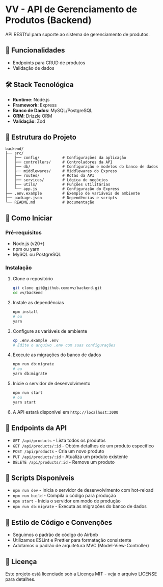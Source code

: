 # VV - API de Gerenciamento de Produtos (Backend)

API RESTful para suporte ao sistema de gerenciamento de produtos.

## 🚀 Funcionalidades

- Endpoints para CRUD de produtos
- Validação de dados

## 🛠️ Stack Tecnológica

- **Runtime**: Node.js
- **Framework**: Express
- **Banco de Dados**: MySQL/PostgreSQL
- **ORM**: Drizzle ORM
- **Validação**: Zod

## 📁 Estrutura do Projeto

```
backend/
├── src/
│   ├── config/          # Configurações da aplicação
│   ├── controllers/     # Controladores da API
│   ├── db/              # Configuração e modelos do banco de dados
│   ├── middlewares/     # Middlewares do Express
│   ├── routes/          # Rotas da API
│   ├── services/        # Lógica de negócios
│   ├── utils/           # Funções utilitárias
│   └── app.js           # Configuração do Express
├── .env.example         # Exemplo de variáveis de ambiente
├── package.json         # Dependências e scripts
└── README.md            # Documentação
```

## 🚦 Como Iniciar

### Pré-requisitos

- Node.js (v20+)
- npm ou yarn
- MySQL ou PostgreSQL

### Instalação

1. Clone o repositório
   ```bash
   git clone git@github.com:vv/backend.git
   cd vv/backend
   ```

2. Instale as dependências
   ```bash
   npm install
   # ou
   yarn
   ```

3. Configure as variáveis de ambiente
   ```bash
   cp .env.example .env
   # Edite o arquivo .env com suas configurações
   ```

4. Execute as migrações do banco de dados
   ```bash
   npm run db:migrate
   # ou
   yarn db:migrate
   ```

5. Inicie o servidor de desenvolvimento
   ```bash
   npm run start
   # ou
   yarn start
   ```

6. A API estará disponível em `http://localhost:3000`

## 📡 Endpoints da API

- `GET /api/products` - Lista todos os produtos
- `GET /api/products/:id` - Obtém detalhes de um produto específico
- `POST /api/products` - Cria um novo produto
- `PUT /api/products/:id` - Atualiza um produto existente
- `DELETE /api/products/:id` - Remove um produto

## 🔧 Scripts Disponíveis

- `npm run dev` - Inicia o servidor de desenvolvimento com hot-reload
- `npm run build` - Compila o código para produção
- `npm start` - Inicia o servidor em modo de produção
- `npm run db:migrate` - Executa as migrações do banco de dados

## 📝 Estilo de Código e Convenções

- Seguimos o padrão de código do Airbnb
- Utilizamos ESLint e Prettier para formatação consistente
- Adotamos o padrão de arquitetura MVC (Model-View-Controller)

## 📄 Licença

Este projeto está licenciado sob a Licença MIT - veja o arquivo LICENSE para detalhes.
